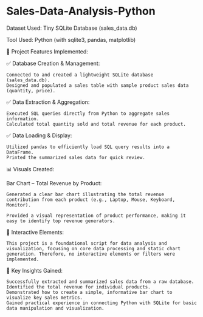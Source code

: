 # Sales-Data-Analysis-Python

Dataset Used: Tiny SQLite Database (sales_data.db)

Tool Used: Python (with sqlite3, pandas, matplotlib)

🔧 Project Features Implemented:

✅ Database Creation & Management:

    Connected to and created a lightweight SQLite database (sales_data.db).
    Designed and populated a sales table with sample product sales data (quantity, price).

✅ Data Extraction & Aggregation:

    Executed SQL queries directly from Python to aggregate sales information.
    Calculated total quantity sold and total revenue for each product.

✅ Data Loading & Display:

    Utilized pandas to efficiently load SQL query results into a DataFrame.
    Printed the summarized sales data for quick review.

📊 Visuals Created:

Bar Chart – Total Revenue by Product:

    Generated a clear bar chart illustrating the total revenue contribution from each product (e.g., Laptop, Mouse, Keyboard, Monitor).

    Provided a visual representation of product performance, making it easy to identify top revenue generators.

🧩 Interactive Elements:

    This project is a foundational script for data analysis and visualization, focusing on core data processing and static chart generation. Therefore, no interactive elements or filters were implemented.

🎯 Key Insights Gained:

    Successfully extracted and summarized sales data from a raw database.
    Identified the total revenue for individual products.
    Demonstrated how to create a simple, informative bar chart to visualize key sales metrics.
    Gained practical experience in connecting Python with SQLite for basic data manipulation and visualization.
